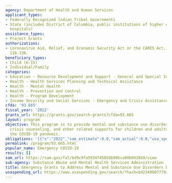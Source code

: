 ```yaml
---
agency: Department of Health and Human Services
applicant_types:
- Federally Recognized lndian Tribal Governments
- State (includes District of Columbia, public institutions of higher education and
  hospitals)
assistance_types:
- Project Grants
authorizations:
- Coronavirus Aid, Relief, and Economic Security Act or the CARES Act. Pub. L. H.R.748,
  116-136.
beneficiary_types:
- Child (6-15)
- Individual/Family
categories:
- Education - Resource Development and Support - General and Special Interest Organizations
- Health - Health Services Planning and Technical Assistance
- Health - Mental Health
- Health - Prevention and Control
- Health - Program Development
- Income Security and Social Services - Emergency and Crisis Assistance
cfda: '93.665'
fiscal_year: '2022'
grants_url: https://grants.gov/search-grants?cfda=93.665
layout: program
objective: This program is to provide mental and substance use disorder treatment,
  crisis counseling, and other related supports for children and adults impacted by
  the COVID-19 pandemic.
obligations: '[{"x":"2022","sam_estimate":0.0,"sam_actual":0.0,"usa_spending_actual":-2097197.88},{"x":"2023","sam_estimate":0.0,"sam_actual":0.0,"usa_spending_actual":-9503341.66},{"x":"2024","sam_estimate":0.0,"sam_actual":0.0,"usa_spending_actual":-16433395.86}]'
permalink: /program/93.665.html
popular_name: Emergency COVID-19
results: []
sam_url: https://sam.gov/fal/bd9c9fa5934f45858b00bca00b0938b9/view
sub-agency: Substance Abuse and Mental Health Services Administration
title: Emergency Grants to Address Mental and Substance Use Disorders During COVID-19
usaspending_url: https://www.usaspending.gov/search/?hash=bd2349607779a2f43e12edec490f55ef
---
```

